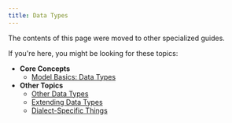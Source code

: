 ```yaml
---
title: Data Types
---
```


The contents of this page were moved to other specialized guides.

If you're here, you might be looking for these topics:

- **Core Concepts**
  - [Model Basics: Data Types](../core-concepts/model-basics.md#data-types)
- **Other Topics**
  - [Other Data Types](../other-topics/other-data-types.mdx)
  - [Extending Data Types](../other-topics/extending-data-types.md)
  - [Dialect-Specific Things](../other-topics/dialect-specific-things.md)
